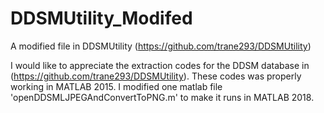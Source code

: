 # DDSMUtility_Modifed
A modified file in DDSMUtility (https://github.com/trane293/DDSMUtility)

I would like to appreciate the extraction codes for the DDSM database in (https://github.com/trane293/DDSMUtility).
These codes was properly working in MATLAB 2015.
I modified one matlab file 'openDDSMLJPEGAndConvertToPNG.m' to make it runs in MATLAB 2018.

